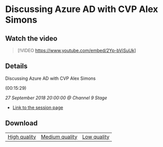 # Discussing Azure AD with CVP Alex Simons

## Watch the video
> [!VIDEO https://www.youtube.com/embed/2Yp-bViSuUk]

## Details

<p>Discussing Azure AD with CVP Alex Simons</p> (00:15:29)

*27 September 2018 20:00:00 @ Channel 9 Stage*

- [Link to the session page](https://channel9.msdn.com/Events/Ignite/2018/Discussing-Azure-AD-with-CVP-Alex-Simons)

## Download

||||
|:--:|:----:|:-:|
|[High quality](https://sec.ch9.ms/ch9/c8dc/f6b83f63-8876-4ef0-89e1-5c80717ec8dc/ch9d4s06_high.mp4)|[Medium quality](https://sec.ch9.ms/ch9/c8dc/f6b83f63-8876-4ef0-89e1-5c80717ec8dc/ch9d4s06_mid.mp4)|[Low quality](https://sec.ch9.ms/ch9/c8dc/f6b83f63-8876-4ef0-89e1-5c80717ec8dc/ch9d4s06.mp4)
